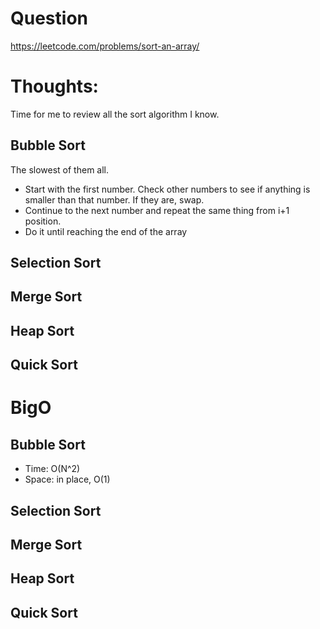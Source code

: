 # Question
https://leetcode.com/problems/sort-an-array/

# Thoughts:
Time for me to review all the sort algorithm I know.

## Bubble Sort
The slowest of them all. 
- Start with the first number. Check other numbers to see if anything is smaller than that number. If they are, swap.
- Continue to the next number and repeat the same thing from i+1 position.
- Do it until reaching the end of the array

## Selection Sort

## Merge Sort

## Heap Sort

## Quick Sort

# BigO
## Bubble Sort
- Time: O(N^2)
- Space: in place, O(1)

## Selection Sort

## Merge Sort

## Heap Sort

## Quick Sort
